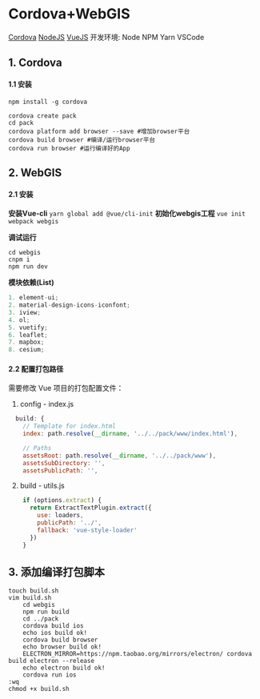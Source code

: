 # Cordova+WebGIS
[Cordova](https://cordova.apache.org/#getstarted) [NodeJS](https://nodejs.org/en/) [VueJS](https://cn.vuejs.org/)
开发环境: Node NPM Yarn VSCode
## 1. Cordova
#### 1.1 安装
`npm install -g cordova`

``` shell
cordova create pack
cd pack
cordova platform add browser --save #增加browser平台
cordova build browser #编译/运行browser平台
cordova run browser #运行编译好的App
```

## 2. WebGIS
#### 2.1 安装
**安装Vue-cli**
`yarn global add @vue/cli-init`
**初始化webgis工程**
`vue init webpack webgis `

**调试运行**
```
cd webgis
cnpm i
npm run dev
```
**模块依赖(List)**
``` js
1. element-ui;
2. material-design-icons-iconfont;
3. iview;
4. ol;
5. vuetify;
6. leaflet;
7. mapbox;
8. cesium;

```


#### 2.2 配置打包路径
需要修改 Vue 项目的打包配置文件：
1. config - index.js
``` js
  build: {
    // Template for index.html
    index: path.resolve(__dirname, '../../pack/www/index.html'),

    // Paths
    assetsRoot: path.resolve(__dirname, '../../pack/www'),
    assetsSubDirectory: '',
    assetsPublicPath: '',
```
2. build - utils.js
``` js
    if (options.extract) {
      return ExtractTextPlugin.extract({
        use: loaders,
        publicPath: '../',
        fallback: 'vue-style-loader'
      })
    } 
```

## 3. 添加编译打包脚本
``` shell
touch build.sh
vim build.sh
    cd webgis
    npm run build
    cd ../pack
    cordova build ios
    echo ios build ok!
    cordova build browser
    echo browser build ok!
    ELECTRON_MIRROR=https://npm.taobao.org/mirrors/electron/ cordova build electron --release
    echo electron build ok!
    cordova run ios
:wq
chmod +x build.sh 
```